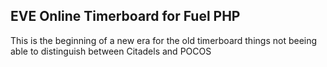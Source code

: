 ## EVE Online Timerboard for Fuel PHP

This is the beginning of a new era for the old timerboard things not beeing able to distinguish between Citadels and POCOS
